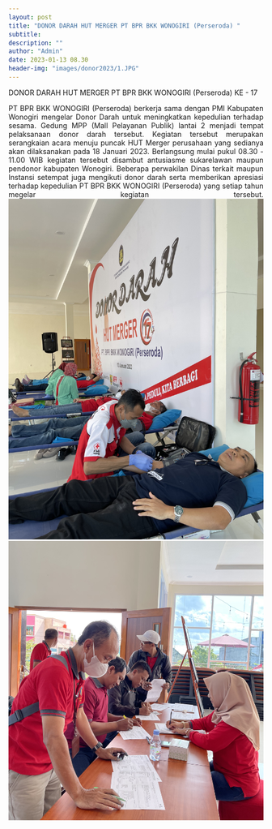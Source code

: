 ```yaml
---
layout: post
title: "DONOR DARAH HUT MERGER PT BPR BKK WONOGIRI (Perseroda) "
subtitle: 
description: ""
author: "Admin"
date: 2023-01-13 08.30
header-img: "images/donor2023/1.JPG"
---
```


DONOR DARAH HUT MERGER PT BPR BKK WONOGIRI (Perseroda) KE - 17

<div style="text-align: justify;">
PT BPR BKK WONOGIRI (Perseroda) berkerja sama dengan PMI Kabupaten Wonogiri mengelar Donor Darah untuk meningkatkan kepedulian terhadap sesama. Gedung MPP (Mall Pelayanan Publik) lantai 2 menjadi tempat pelaksanaan donor darah tersebut. Kegiatan tersebut merupakan serangkaian acara menuju puncak HUT Merger perusahaan yang sedianya akan dilaksanakan pada 18 Januari 2023. Berlangsung mulai pukul 08.30 - 11.00 WIB kegiatan tersebut disambut antusiasme sukarelawan maupun pendonor kabupaten Wonogiri. Beberapa perwakilan Dinas terkait maupun Instansi setempat juga mengikuti donor darah serta memberikan apresiasi terhadap kepedulian PT BPR BKK WONOGIRI (Perseroda) yang setiap tahun megelar kegiatan tersebut.

<img src="/images/donor2023/2.JPG" class="img-responsive img-centered" alt="">

<img src="/images/donor2023/3.JPG" class="img-responsive img-centered" alt="">






